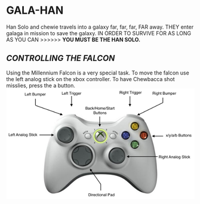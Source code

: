 # **GALA-HAN**
Han Solo and chewie travels into a galaxy far, far, far, FAR away. THEY enter galaga in mission to save the galaxy. IN ORDER TO SURVIVE FOR AS LONG AS YOU CAN >>>>>> **YOU MUST BE THE HAN SOLO.** 

## _CONTROLLING THE FALCON_
Using the Millennium Falcon is a very special task. To move the falcon use the left analog stick on the xbox controller. To have Chewbacca shot misslies, press the a button. 
![alt text](https://raw.githubusercontent.com/Zantastic01/GALA-Han/master/controller_layout.png "CONTROLLER")


